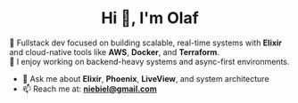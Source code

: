 <h1 align="center">Hi 👋, I'm Olaf</h1>

🔧 Fullstack dev focused on building scalable, real-time systems with **Elixir** and cloud-native tools like **AWS**, **Docker**, and **Terraform**.
<br>
🚀 I enjoy working on backend-heavy systems and async-first environments.

- 💬 Ask me about **Elixir**, **Phoenix**, **LiveView**, and system architecture  
- 📫 Reach me at: **niebiel@gmail.com**
